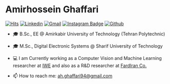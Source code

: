 <h1> Amirhossein Ghaffari </h1>

<!-- </a> <a href="https://www.github.com/hejazizo" target="_blank" rel="noreferrer"><img
src="https://img.shields.io/github/followers/hejazizo?logo=github&style=for-the-badge&color=0891b2&labelColor=1c1917" /></a> -->
[![Hits](https://hits.seeyoufarm.com/api/count/incr/badge.svg?url=https%3A%2F%2Fgithub.com%2FAhghaffari&count_bg=%2379C83D&title_bg=%23555555&icon=&icon_color=%23E7E7E7&title=hits&edge_flat=false)](https://hits.seeyoufarm.com)
[![Linkedin](https://img.shields.io/badge/-LinkedIn-blue?style=flat&logo=Linkedin&logoColor=white)](https://www.linkedin.com/in/amirhosseinghaffari/)
[![Gmail](https://img.shields.io/badge/-Gmail-c14438?style=flat&logo=Gmail&logoColor=white)](mailto:ah.ghaffari94@gmail.com)
[![Instagram Badge](https://img.shields.io/badge/-Instagram-purple?logo=instagram&logoColor=white&link=https://instagram.com/ali.hejazzii/)](https://www.instagram.com/amirhosseinghf)
[![Github](https://img.shields.io/github/followers/ahghaffari?label=Follow&style=social)](https://github.com/Ahghaffari)

- 🎓 B.Sc., EE @ Amirkabir University of Technology (Tehran Polytechnic)
- 🎓 M.Sc., Digital Electronic Systems @ Sharif University of Technology
- 💻 I am Currently working as a Computer Vision and Machine Learning researcher at [IWE](http://iwe.sharif.edu) and also as a R&D researcher at [FardIran Co.](https://www.towzin.com/)

- 📫 How to reach me: ah.ghaffari94@gmail.com
